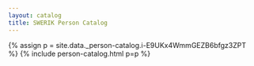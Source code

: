 ```yaml
---
layout: catalog
title: SWERIK Person Catalog
---
```

{% assign p = site.data._person-catalog.i-E9UKx4WmmGEZB6bfgz3ZPT %}
{% include person-catalog.html p=p %}

